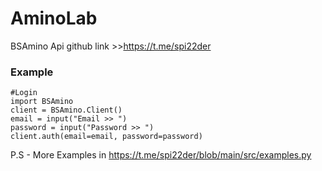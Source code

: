 # AminoLab
BSAmino Api
github link >>https://t.me/spi22der
### Example
```python3
#Login
import BSAmino
client = BSAmino.Client()
email = input("Email >> ")
password = input("Password >> ")
client.auth(email=email, password=password)
```
P.S - More Examples in https://t.me/spi22der/blob/main/src/examples.py